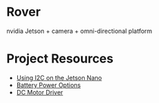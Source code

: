 # Rover
nvidia Jetson + camera + omni-directional platform

# Project Resources
* [Using I2C on the Jetson Nano](https://www.jetsonhacks.com/2019/07/22/jetson-nano-using-i2c/)
* [Battery Power Options](https://www.jetsonhacks.com/2021/07/16/nvidia-jetsons-on-battery-power/)
* [DC Motor Driver](https://www.adafruit.com/product/3243)
